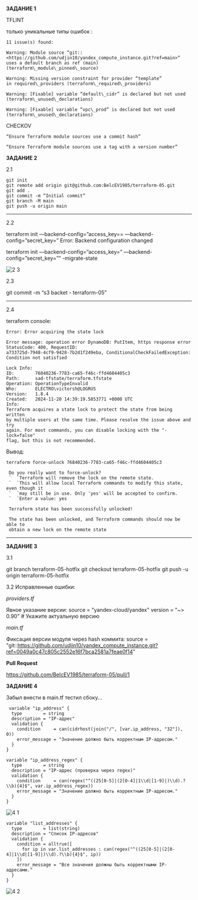 ﻿**ЗАДАНИЕ 1**

TFLINT

только уникальные типы ошибок :

```
11 issue(s) found:

Warning: Module source “git::<https://github.com/udjin10/yandex_compute_instance.git?ref=main>“ uses a default branch as ref (main) (terraform\_module\_pinned\_source)

Warning: Missing version constraint for provider “template” in required\_providers (terraform\_required\_providers)

Warning: [Fixable] variable “default\_cidr” is declared but not used (terraform\_unused\_declarations)

Warning: [Fixable] variable “vpc\_prod” is declared but not used (terraform\_unused\_declarations)
```



CHECKOV
```
“Ensure Terraform module sources use a commit hash”

“Ensure Terraform module sources use a tag with a version number”
```



**ЗАДАНИЕ 2**


2.1
```
git init
git remote add origin git@github.com:BelcEV1985/terraform-05.git
git add .
git commit -m “Initial commit”
git branch -M main
git push -u origin main
```
-----------------------------------------


2.2

terraform init —backend-config=”access\_key== —backend-config=”secret\_key=”
Error: Backend configuration changed

terraform init —backend-config=”access\_key=” —backend-config=”secret\_key=”” -migrate-state


![2 3](https://github.com/user-attachments/assets/13d29008-1ccd-46a7-be41-75bc0d55b42e)


2.3

git commit -m “s3 backet - terraform-05”

-----------------------------------------

2.4

terraform console:

```
Error: Error acquiring the state lock
 
Error message: operation error DynamoDB: PutItem, https response error StatusCode: 400, RequestID:
a733725d-7948-4cf9-9428-7b2d1f249eba, ConditionalCheckFailedException: Condition not satisfied
 
Lock Info:
ID:        76840236-7783-ca65-f46c-ffd4604405c3
Path:      sad-tfstate/terraform.tfstate
Operation: OperationTypeInvalid
Who:       ELECTRO\victorsh@LOGRUS
Version:   1.8.4
Created:   2024-11-20 14:39:19.5853771 +0000 UTC
Info:
Terraform acquires a state lock to protect the state from being written
by multiple users at the same time. Please resolve the issue above and try
again. For most commands, you can disable locking with the "-lock=false"
flag, but this is not recommended.
```

Вывод:

```
terraform force-unlock 76840236-7783-ca65-f46c-ffd4604405c3

 Do you really want to force-unlock?
 `  `Terraform will remove the lock on the remote state.
 `  `This will allow local Terraform commands to modify this state, even though it
 `  `may still be in use. Only 'yes' will be accepted to confirm.
 `  `Enter a value: yes

 Terraform state has been successfully unlocked!

 The state has been unlocked, and Terraform commands should now be able to
 obtain a new lock on the remote state
 ```
 -----------------------------------------


**ЗАДАНИЕ 3**


3.1

git branch terraform-05-hotfix
git checkout terraform-05-hotfix
git push -u origin terraform-05-hotfix

3.2
Исправленные ошибки:

*providers.tf*

Явное указание версии:
source  = "yandex-cloud/yandex"
version = "~> 0.90" # Укажите актуальную версию

*main.tf*

Фиксация версии модуля через hash коммита:
source = "git::https://github.com/udjin10/yandex_compute_instance.git?ref=0049a0c47c805c2552e16f7bca2581a7feae0f14"

**Pull Request**

https://github.com/BelcEV1985/terraform-05/pull/1


**ЗАДАНИЕ 4**

Забыл внести в main.tf тестил сбоку...

```hcl
 variable "ip_address" {
  type        = string
  description = "IP-адрес"
  validation {
    condition     = can(cidrhost(join("/", [var.ip_address, "32"]), 0))
    error_message = "Значение должно быть корректным IP-адресом."
  }
}

variable "ip_address_regex" {
  type        = string
  description = "IP-адрес (проверка через regex)"
  validation {
    condition     = can(regex("^((25[0-5]|(2[0-4]|1\\d|[1-9]|)\\d).?\\b){4}$", var.ip_address_regex))
    error_message = "Значение должно быть корректным IP-адресом."
  }
}
```

![4 1](https://github.com/user-attachments/assets/40f3118b-dd3c-4775-b39d-ce8874216a83)


```hcl
variable "list_addresses" {
  type        = list(string)
  description = "Список IP-адресов"
  validation {
    condition = alltrue([
      for ip in var.list_addresses : can(regex("^((25[0-5]|(2[0-4]|1\\d|[1-9]|)\\d).?\\b){4}$", ip))
    ])
    error_message = "Все значения должны быть корректными IP-адресами."
  }
}
```
![4 2](https://github.com/user-attachments/assets/ad8fb094-1c44-4c8a-b539-ee51acf1572f)

